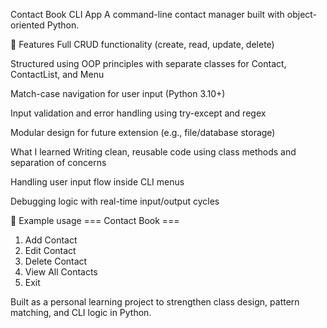 Contact Book CLI App
A command-line contact manager built with object-oriented Python.

🔧 Features
Full CRUD functionality (create, read, update, delete)

Structured using OOP principles with separate classes for Contact, ContactList, and Menu

Match-case navigation for user input (Python 3.10+)

Input validation and error handling using try-except and regex

Modular design for future extension (e.g., file/database storage)

What I learned
Writing clean, reusable code using class methods and separation of concerns

Handling user input flow inside CLI menus

Debugging logic with real-time input/output cycles


💬 Example usage
=== Contact Book ===
1. Add Contact
2. Edit Contact
3. Delete Contact
4. View All Contacts
5. Exit

Built as a personal learning project to strengthen class design, pattern matching, and CLI logic in Python.

